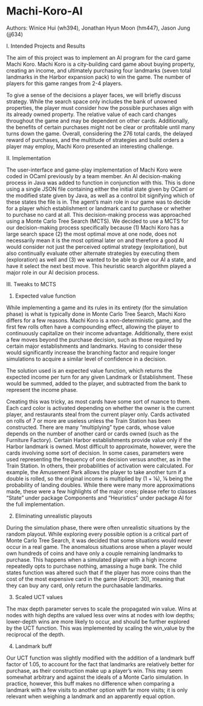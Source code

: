 # Machi-Koro-AI

Authors: Winice Hui (wh394), Jonathan Hyun Moon (hm447), Jason Jung (jj634)

I. Intended Projects and Results

The aim of this project was to implement an AI program for the card game Machi Koro. Machi Koro is a city-building card
game about buying property, creating an income, and ultimately purchasing four landmarks (seven total landmarks in the
Harbor expansion pack) to win the game. The number of players for this game ranges from 2-4 players.

To give a sense of the decisions a player faces, we will briefly discuss strategy. While the search space only includes
the bank of unowned properties, the player must consider how the possible purchases align with its already owned property.
The relative value of each card changes throughout the game and may be dependent on other cards. Additionally, the benefits
of certain purchases might not be clear or profitable until many turns down the game. Overall, considering the 276 total
cards, the delayed reward of purchases, and the multitude of strategies and build orders a player may employ, Machi Koro
presented an interesting challenge. 

II. Implementation

The user-interface and game-play implementation of Machi Koro were coded in OCaml previously by a team member. An AI
decision-making process in Java was added to function in conjunction with this. This is done using a single JSON file
containing either the initial state given by OCaml or the modified state given by Java, as well as a control bit signifying
which of these states the file is in.
The agent’s main role in our game was to decide for a player which establishment or landmark card to purchase or whether to
purchase no card at all. This decision-making process was approached using a Monte Carlo Tree Search (MCTS). We decided to
use a MCTS for our decision-making process specifically because (1) Machi Koro has a large search space (2) the most optimal
move at one node, does not necessarily mean it is the most optimal later on and therefore a good AI would consider not just
the perceived optimal strategy (exploitation), but also continually evaluate other alternate strategies by executing them
(exploration) as well and (3) we wanted to be able to give our AI a state, and have it select the next best move. This
heuristic search algorithm played a major role in our AI decision process.


III. Tweaks to MCTS

1. Expected value function

While implementing a game and its rules in its entirety (for the simulation phase) is what is typically done in Monte Carlo
Tree Search, Machi Koro differs for a few reasons. Machi Koro is a non-deterministic game, and the first few rolls often have
a compounding effect, allowing the player to continuously capitalize on their income advantage. Additionally, there exist a
few moves beyond the purchase decision, such as those required by certain major establishments and landmarks. Having to
consider these would significantly increase the branching factor and require longer simulations to acquire a similar level of
confidence in a decision.

The solution used is an expected value function, which returns the expected income per turn for any given Landmark or
Establishment. These would be summed, added to the player, and subtracted from the bank to represent the income phase.

Creating this was tricky, as most cards have some sort of nuance to them. Each card color is activated depending on whether
the owner is the current player, and restaurants steal from the current player only. Cards activated on rolls of 7 or more
are useless unless the Train Station has been constructed. There are many “multiplying” type cards, whose value depends on
the number of another card or cards owned (such as the Furniture Factory). Certain Harbor establishments provide value only
if the Harbor landmark is owned. Most difficult to approximate, however, were the cards involving some sort of decision. In
some cases, parameters were used representing the frequency of one decision versus another, as in the Train Station. In
others, their probabilities of activation were calculated. For example, the Amusement Park allows the player to take
another turn if a double is rolled, so the original income is multiplied by (1 + ⅙), ⅙ being the probability of landing
doubles. While there were many more approximations made, these were a few highlights of the major ones; please refer to
classes “State” under package Components and “Heuristics” under package AI for the full implementation.

2. Eliminating unrealistic playouts

During the simulation phase, there were often unrealistic situations by the random playout. While exploring every possible
option is a critical part of Monte Carlo Tree Search, it was decided that some situations would never occur in a real
game. The anomalous situations arose when a player would own hundreds of coins and have only a couple remaining landmarks to
purchase. This happens when a simulated player with a high income repeatedly opts to purchase nothing, amassing a huge bank.
The child states function was altered such that if the player has more coins than the cost of the most expensive card in the
game (Airport: 30), meaning that they can buy any card, only return the purchasable landmarks.

3. Scaled UCT values

The max depth parameter serves to scale the propagated win value. Wins at nodes with high depths are valued less over wins at
nodes with low depths; lower-depth wins are more likely to occur, and should be further explored by the UCT function. This
was implemented by scaling the win_value by the reciprocal of the depth.

4. Landmark buff

Our UCT function was slightly modified with the addition of a landmark buff factor of 1.05, to account for the fact that
landmarks are relatively better for purchase, as their construction make up a player’s win. This may seem somewhat arbitrary
and against the ideals of a Monte Carlo simulation. In practice, however, this buff makes no difference when comparing a
landmark with a few visits to another option with far more visits; it is only relevant when weighing a landmark and an
apparently equal option.
